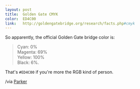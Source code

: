 ```yaml
---
layout: post
title:  Golden Gate CMYK
color:  ED4C00
link:   http://goldengatebridge.org/research/facts.php#cmyk
---
```


So apparently, the official Golden Gate bridge color is:

  > Cyan: 0%  
  > Magenta: 69%  
  > Yellow: 100%  
  > Black: 6%.  

That's <code>#ED4C00</code> if you're more the RGB kind of person.

/via [Parker][parker]

[parker]: http://parkerhiggins.net/2012/07/golden-gate-bridge-minimal/
